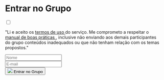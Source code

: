 <div id="modal-whatsapp" class="d-none myModal-content px-md-3">
  <h1 class="header-title mb-3">Entrar no Grupo</h1>
  <form>
    <div>
      <input required type="checkbox" class="float-left checkbox-position">
      <p class="mb-0">
        "Li e aceito os
        <a href="{{ '/#' | relative_url }}">
          termos de uso
        </a>
        do serviço. Me comprometo a respeitar o
        <a href="{{ '/#' | relative_url }}">
          manual de boas práticas
        </a>
        , inclusive não enviando aos demais participantes do grupo conteúdos inadequados ou que não tenham relação com os temas propostos."
      </p>
    </div>
    <div class="input-group mt-3 px-md-5">
      <div class="form-group col-6 px-1">
        <input Type="text" class="form-control" required placeholder="Nome">
      </div>
      <div class="form-group col-6 px-1">
        <input type="email" class="form-control" required placeholder="E-mail">
      </div>
    </div>
    <div class="d-flex justify-content-center">
      <button type="submit">
        <img src="{{ 'assets/images/modal-whats.png'  | relative_url }}" class="modal-img w-25">
        <span class="modal-icon-whats text-white font-weight-bold py-1 px-4">Entrar no Grupo</span>
      </button>
    </div>
  </form>
</div>
